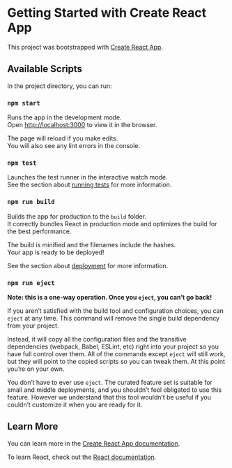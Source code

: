 # Getting Started with Create React App

This project was bootstrapped with [Create React App](https://github.com/facebook/create-react-app).

## Available Scripts

In the project directory, you can run:

### `npm start`

Runs the app in the development mode.\
Open [http://localhost:3000](http://localhost:3000) to view it in the browser.

The page will reload if you make edits.\
You will also see any lint errors in the console.

### `npm test`

Launches the test runner in the interactive watch mode.\
See the section about [running tests](https://facebook.github.io/create-react-app/docs/running-tests) for more information.

### `npm run build`

Builds the app for production to the `build` folder.\
It correctly bundles React in production mode and optimizes the build for the best performance.

The build is minified and the filenames include the hashes.\
Your app is ready to be deployed!

See the section about [deployment](https://facebook.github.io/create-react-app/docs/deployment) for more information.

### `npm run eject`

**Note: this is a one-way operation. Once you `eject`, you can’t go back!**

If you aren’t satisfied with the build tool and configuration choices, you can `eject` at any time. This command will remove the single build dependency from your project.

Instead, it will copy all the configuration files and the transitive dependencies (webpack, Babel, ESLint, etc) right into your project so you have full control over them. All of the commands except `eject` will still work, but they will point to the copied scripts so you can tweak them. At this point you’re on your own.

You don’t have to ever use `eject`. The curated feature set is suitable for small and middle deployments, and you shouldn’t feel obligated to use this feature. However we understand that this tool wouldn’t be useful if you couldn’t customize it when you are ready for it.

## Learn More

You can learn more in the [Create React App documentation](https://facebook.github.io/create-react-app/docs/getting-started).

To learn React, check out the [React documentation](https://reactjs.org/).







<!-- import * as React from 'react';
import Box from '@mui/material/Box';
import Rating from '@mui/material/Rating';
import Typography from '@mui/material/Typography';
import Grid from '@mui/material/Grid';

export default function BasicRating() {
  const [value, setValue] = React.useState<number | null>(4);

  return (
    <Grid container rowSpacing={1} columnSpacing={{ xs: 10, sm: 20, md: 30 }}>
      <Grid size={12} sx={{ mb: 2, mt: 2 ,textAlign:"center"}}>
        <Typography variant="h6">技術</Typography>
      </Grid>
      <Grid size={6}>
        {/* <Box sx={{ height: '100%', boxSizing: 'border-box' }}>Column 2</Box> */}
        <Box sx={{  height: '100%', boxSizing: 'border-box', p: 2 }}>
          <Typography component="legend">Javascript</Typography>
          <Rating
            name="simple-controlled"
            value={value}
            onChange={(event, newValue) => {
              setValue(newValue);
            }}
          />
                <Typography component="legend">React</Typography>
                <Rating
                  name="simple-uncontrolled"
                  onChange={(event, newValue) => {
                    console.log(newValue);
                  }}
                  defaultValue={4}
                />
                <Typography component="legend">TypeScript</Typography>
                <Rating name="read-only" value={4} readOnly />
                <Typography component="legend">Vue</Typography>
                <Rating name="disabled" value={4} disabled />
                <Typography component="legend">Angular</Typography>
                <Rating name="no-value" value={3} />
          </Box>
        </Grid>
        <Grid size={6}>
        <Box sx={{  height: '100%', boxSizing: 'border-box', p: 2 }}>
          <Typography component="legend">Java</Typography>
          <Rating
            name="simple-controlled"
            value={value}
            onChange={(event, newValue) => {
              setValue(newValue);
            }}
          />
                <Typography component="legend">Spring-boot</Typography>
                <Rating
                  name="simple-uncontrolled"
                  onChange={(event, newValue) => {
                    console.log(newValue);
                  }}
                  defaultValue={2}
                />
                <Typography component="legend">Mysql</Typography>
                <Rating name="read-only" value={value} readOnly />
                <Typography component="legend">Figma</Typography>
                <Rating name="disabled" value={value} disabled />
                <Typography component="legend">AWS</Typography>
                <Rating name="no-value" value={null} />
          </Box>
        </Grid>

</Grid>
  );
}











import * as React from 'react';
import Box from '@mui/material/Box';
import { useTheme } from '@mui/material/styles';
import MobileStepper from '@mui/material/MobileStepper';
import Paper from '@mui/material/Paper';
import Typography from '@mui/material/Typography';
import Button from '@mui/material/Button';
import KeyboardArrowLeft from '@mui/icons-material/KeyboardArrowLeft';
import KeyboardArrowRight from '@mui/icons-material/KeyboardArrowRight';
import { Container } from '@mui/material';

const steps = [
  {
    label: '大手企業向けスマートフォンサイト追加開発',
    description: `主に既存システムの保守・改修と新規機能追加を担当し、
        フロントエンドからバックエンドまで幅広く対応しています。
        要件定義から設計、実装、テストまで一貫して携わり、顧客ニーズを反映した開発を行いました。
        特にReactやJavaを用いたWebアプリ開発に強みを発揮し、ユーザーの利便性向上や業務効率化に貢献しています。`,
  },
  {
    label: 'レンタカーシステム',
    description:
      '主にフロントエンド開発を担当しました。JavaScript、React、MUIなどの技術を用い、ユーザーインターフェースの改善やレスポンシブデザイン対応を推進しました。また、バックエンドとのAPI連携やDB設計にも関与し、システム全体の品質向上に寄与しました。プロジェクトにおいてはチーム間の調整やレビュー活動にも積極的に取り組み、安定したリリースに貢献しました。',
  },
  {
    label: 'モール管理システム',
    description: `要件定義段階から参画し、設計・実装・テストまで幅広い工程を担当しました。特に、既存システムのリプレイスにおいて、パフォーマンス改善やUI刷新を行い、業務効率の大幅な向上を実現しました。Java、Spring Boot、Reactを中心とした開発環境にて、安定性と拡張性を重視したシステム構築を推進しました。`,
  },
      {
    label: '竹内建築の設計管理システム',
    description: `複数のIT企業向け案件に参画し、システム開発や運用保守を幅広く経験しました。JavaやJavaScriptを中心とした開発に携わり、要件定義、基本設計、詳細設計、実装、テストまで一貫して対応しました。また、大規模案件ではチームリーダー補佐としてメンバー指導や進捗管理も行い、品質と納期を両立させました。継続的な改善提案と成果物の安定稼働により、顧客から高い評価を得ました。`,
  },
    {
    label: 'オフィス管理システム',
    description: `主に社内向けシステムの機能追加や改善に従事し、社員の業務効率化を支援しました。フロントエンドではJavaScriptやjQueryを用いた画面実装を行い、バックエンドではJavaとSQLを活用した処理開発を担当しました。利用者の要望を踏まえた改善提案を積極的に行い、社内IT環境の安定稼働に寄与しました。
      `,
  },

    {
    label: '銀行向けスマホのポイント交換システム',
    description: `スマホショップ商品管理、ポイント交換の対応を効率化するためのシステムをゼロから開発しました。画面設計から実装までを一貫して担当し、Javascriptを用いて動的なUIを実現。レスポンシブデザインに対応し、スマートフォンからも快適に操作できるユーザー体験を提供しました。`,
  }
]




export default function TextMobileStepper() {
  const theme = useTheme();
  const [activeStep, setActiveStep] = React.useState(0);
  const maxSteps = steps.length;

  const handleNext = () => {
    setActiveStep((prevActiveStep) => prevActiveStep + 1);
  };

  const handleBack = () => {
    setActiveStep((prevActiveStep) => prevActiveStep - 1);
  };

  return (
    <Container>
        <Typography variant="h4" component="div" sx={{ flexGrow: 1, my: 2,textAlign: 'center' }}>
        プロジェクト
      </Typography>
      <Box sx={{ maxWidth: "800", flexGrow: 1,backgroundColor:"#fff",boxShadow:3,borderRadius:2,overflow:"hidden" }}>
        <Paper
          square
          elevation={0}
          sx={{
            display: 'flex',
            alignItems: 'center',
            height: 50,
            pl: 2,
            bgcolor: 'background.default',
        }}
      >
        <Typography>{steps[activeStep].label}</Typography>
      </Paper>
      <Box sx={{ maxHeight: 600, maxWidth: 800, width: '100%', p: 2 ,lineHeight:2.5,color:"#666",backgroundColor:"#f5f5f5",}}>
        {steps[activeStep].description}
      </Box>
      <MobileStepper
        variant="text"
        steps={maxSteps}
        position="static"
        activeStep={activeStep}
        nextButton={
          <Button
            size="small"
            onClick={handleNext}
            disabled={activeStep === maxSteps - 1}
          >
            Next
            {theme.direction === 'rtl' ? (
              <KeyboardArrowLeft />
            ) : (
              <KeyboardArrowRight />
            )}
          </Button>
        }
        backButton={
          <Button size="small" onClick={handleBack} disabled={activeStep === 0}>
            {theme.direction === 'rtl' ? (
              <KeyboardArrowRight />
            ) : (
              <KeyboardArrowLeft />
            )}
            Back
          </Button>
        }
      />
    </Box>
    </Container>
  )}








  import React from 'react'
import Card from '@mui/material/Card';
import CardActions from '@mui/material/CardActions';
import CardContent from '@mui/material/CardContent';
import CardMedia from '@mui/material/CardMedia';
import Button from '@mui/material/Button';
import { Box, Container, Typography } from '@mui/material';

function Home() {
  return (
    <Container>
    <Box
      sx={{
        width: "100%",
        display: "flex",
        justifyContent: "center",
        alignItems: "center", // 横向和纵向居中
        minHeight: "70vh",   // 占满整个视口高度
        px: 2,
        mx: "auto",
       // backgroundColor: "#ccc333",
      }}
    >
       {/* <Typography variant="h4" component="div" sx={{ position: "absolute", top: 90, left: "50%", transform: "translateX(-50%)", }}>
       ようこそ　私の履歴書へ
      </Typography> */}
      <Card sx={{width: "100%", backgroundColor: "#f5f5f5", boxShadow: 3, borderRadius: 2, overflow: "hidden" }}>
        <Box
          sx={{
            display: "flex",
            flexDirection: { xs: "column", sm: "row" },
            '@media (max-width:430px)': {
              flexDirection: "column"
            },
            '@media (min-width:431px)': {
              flexDirection: "row"
            },
            justifyContent: "center",
            alignItems: "center",
          }}
        >
          {/* 左侧图片 */}
          <CardMedia
            sx={{
            width: { xs: "100%", sm: "40%" },
            minHeight: 200,
            height: { xs: 200, sm: "100%" },
            flexShrink: 0,
            objectFit: "cover",
            '@media (max-width:430px)': {
            width: "100%",
            height: 200
            },
            '@media (min-width:431px)': {
            width: "40%",
            height: 500
            }
        }}
            image="https://mui.com/static/images/cards/contemplative-reptile.jpg"
            title="green iguana"
          />

          {/* 右侧文字 */}
          <Box
            sx={{
              flex: 1,
              minWidth: 250,
              display: "flex",
              flexDirection: "column",
              width: "100%",
              '@media (max-width:430px)': {
                minWidth: "100%",
                mt: 2
              },
              '@media (min-width:431px)': {
                minWidth: 250,
                ml: 2
              }
            }}
          >
            <CardContent>
              <Typography gutterBottom variant="h5" component="div" sx={{fontSize: 16,fontWeight: "bold"}}>
                 <Box sx={{fontWeight: "bold",fontSize: 24}}>フロントエンドのエンジニア</Box> <br />
                  <br />
                <text>J.FL  ケイフレイ</text><br />
              
<br />
                <text>電話番号:</text>
                <text>070-2869-7890</text><br />
<br />
                <text>Email:</text>
                <text>keihappy365@outlook.com</text><br />
<br />
                <text>住所:</text> 

                <text> 114-0034  
                東京都北区十条5-10-3</text> <br />
                <br />
                
              </Typography>
              <Typography variant="body2" sx={{ color: "text.secondary" ,fontSize: 14}}>
                私はWeb開発において、フロントからバックエンドまで一貫して対応できるスキルを持っています。
                特にReactやJavaを活用したUI設計とDB設計に強みがあり、ユーザー目線を大切にした開発を心がけています。

              </Typography>
            </CardContent>
            <CardActions sx={{ mt: "auto" }}>
              <Button size="small">Share</Button>
              <Button size="small">Learn More</Button>
            </CardActions>
          </Box>
        </Box>
      </Card>

     
    </Box>
    <Box sx={{backgroundColor:"#f5f5f5",textAlign:"left",width: "100%",mt:2,lineHeight: 2,border: "1px solid #ccc", p: 2,borderRadius: 2}} > 
                これまで、JavaやReactを中心としたWebシステム開発に従事し、
                設計から実装・テストまで幅広く経験してまいりました。特にMUIを用いた使いやすいUI設計や、
                データベース設計・運用に強みがあります。常にユーザー目線を意識し、
                利便性の高いシステムを提供することを大切にしています。
                今後も新しい技術を積極的に取り入れ、より多くの方に価値を届けられるエンジニアとして貢献したいと考えています。
    </Box>
    </Container>
  )
}

export default Home





 -->
